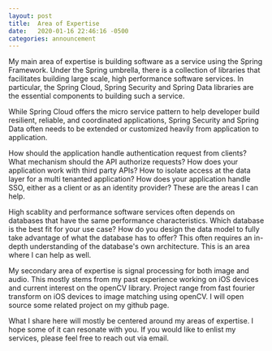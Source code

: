 ```yaml
---
layout: post
title:  Area of Expertise
date:   2020-01-16 22:46:16 -0500
categories: announcement
---
```


My main area of expertise is building software as a service using the Spring Framework. Under the Spring umbrella, there is a collection of libraries that facilitates building large scale, high performance software services. In particular, the Spring Cloud, Spring Security and Spring Data libraries are the essential components to building such a service. 

While Spring Cloud offers the micro service pattern to help developer build resilient, reliable, and coordinated applications, Spring Security and Spring Data often needs to be extended or customized heavily from application to application. 

How should the application handle authentication request from clients? What mechanism should the API authorize requests? How does your application work with third party APIs? How to isolate access at the data layer for a multi tenanted application? How does your application handle SSO, either as a client or as an identity provider? These are the areas I can help.

High scablity and performance software services often depends on databases that have the same performance characteristics. Which database is the best fit for your use case? How do you design the data model to fully take advantage of what the database has to offer? This often requires an in-depth understanding of the database's own architecture. This is an area where I can help as well.

My secondary area of expertise is signal processing for both image and audio. This mostly stems from my past experience working on iOS devices and current interest on the openCV library. Project range from fast fourier transform on iOS devices to image matching using openCV. I will open source some related project on my github page.

What I share here will mostly be centered around my areas of expertise. I hope some of it can resonate with you. If you would like to enlist my services, please feel free to reach out via email. 